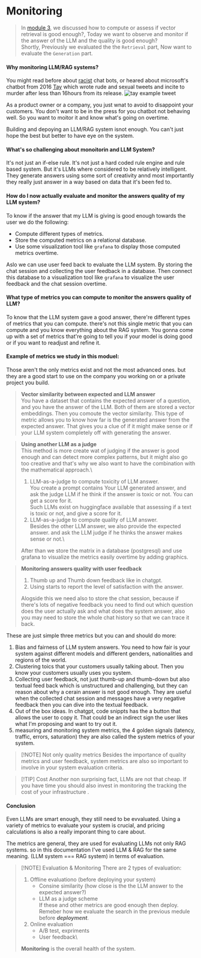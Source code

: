 # Monitoring

> In [module 3](https://github.com/DataTalksClub/llm-zoomcamp/tree/main/03-vector-search), we discussed how to compute or assess if vector retrieval is good enough?, Today we want to observe and monitor if the answer of the LLM and the quality is good enough?\
Shortly, Previously we evaluated the the `Retrieval` part, Now want to evaluate the `Generation` part.

#### Why monitoring LLM/RAG systems?
You might read before about [racist](https://www.scientificamerican.com/article/even-chatgpt-says-chatgpt-is-racially-biased/) chat bots, or heared about microsoft's chatbot from 2016 [Tay](https://en.wikipedia.org/wiki/Tay_(chatbot)#Second_release_and_shutdown) which wrote rude and sexual tweets and incite to murder after less than 16hours from its release.
![tay example tweet](https://media.shellypalmer.com/wp-content/images/2016/03/taytweet-censored-800x393.jpg)

As a product owner or a company, you just wnat to avoid to disappoint your customers. You don't want to be in the press for you chatbot not behaving well. So you want to moitor it and know what's going on overtime.

Building and depoying an LLM/RAG system isnot enough. You can't just hope the best but better to have eye on the system.

#### What's so challenging about monoitorin and LLM System?
It's not just an if-else rule. It's not just a hard coded rule engine and rule based system. But it's LLMs where considered to be relatively intelligent. They generate answers using some sort of creativity annd most importantly they really just answer in a way based on data that it's been fed to. 

#### How do I now actually evaluate and monitor the answers quality of my LLM system? 
To know if the answer that my LLM is giving is good enough towards the user we do the following: 
- Compute different types of metrics.
- Store the computed metrics on a relational database.
- Use some visualization tool like `grafana` to display those computed metrics overtime.

Aslo we can use user feed back to evaluate the LLM system. By storing the chat session and collecting the user feedback in a database. Then connect this database to a visualization tool like `grafana` to visualize the user feedback and the chat session overtime.

#### What type of metrics you can compute to monitor the answers quality of LLM?
To know that the LLM system gave a good answer, there're different types of metrics that you can compute. there's not this single metric that you can compute and you know everything about the RAG system. You gonna come up with a set of metrics that're going  to tell you if your model is doing good or if you want to readjust and refine it.

#### Example of metrics we study in this moduel:
Those aren't the only metrics exist and not the most advanced ones. but they are a  good start to use on the company you working on or a private project you build.

> **Vector similarity between expected and LLM answer** \
> You have a dataset that contains the expected answer of a question, and you have the answer of the LLM. Both of them are stored a vector embeddings. Then you comoute the vector similarity. This type of metric allows you to know how far is the generated answer from the expected answer. That gives you a clue of if it might make sense or if your LLM system completely off with generating the answer.

> **Using another LLM as a judge** \
> This method is more create wat of judging if the answer is good enough and can detect more complex patterns, but it might also go too creative and that's why we also want to have the combination with the mathematical approach.\
> 1. LLM-as-a-judge to compute toxicity of LLM answer.\
> You create a prompt contains Your LLM generated answer, and ask the judge LLM if he think if the answer is toxic or not. You can get a score for it.\
> Such LLMs exist on huggingface available that assessing if a text is toxic or not, and give a score for it.
> 2. LLM-as-a-judge to compute quality of LLM answer.\
> Besides the other LLM answer, we also provide the expected answer. and ask the LLM judge if he thinks the answer makes sense or not.\
> 
> After than we store the matrix in a database (postgresql) and use grafana to visualize the metrics easily overtime by adding graphics.

> **Monitoring answers quality with user feedback**
> 1. Thumb up and Thumb down feedback like in chatgpt.
> 2. Using starts to report the level of satisfaction with the answer.
> 
> Alogside this we need also to store the chat session, because if there's lots of negative feedback you need to find out which question does the user actually ask and what does the system answer, also you may need to store the whole chat history so that we can trace it back.

These are just simple three metrics but you can and should do more:
1. Bias and fairness of LLM system answers. You need to how fair is your system against different models and different genders, nationalities and regions of the world.
2. Clustering toics that your customers usually talking about. Then you know your customers usually uses you system.
3. Collecting user feedback, not just thumb-up and thumb-down but also textual feed back which is unstructured and challenging, but they can reason about why a cerain answer is not good enough. They are useful when the collected chat session and messages have a very negative feedback then you can dive into the textual feedback.
4. Out of the box ideas. In chatgpt, code snippts has the a button that allows the user to copy it. That could be an indirect sign the user likes what I'm proposing and  want to try out it.
5. measuring and monitoring system metrics, the 4 golden signals (latency, traffic, errors, saturation) they are also called the system metrics of your system.

> [!NOTE] Not only quality metrics
> Besides the importance of quality metrics and user feedback, system metrics are also so important to involve in your system evaluation criteria.

> [!TIP] Cost
> Another non surprising fact, LLMs are not that cheap. If you have time you should also invest in monitoring the tracking the cost of your infrastructure .

#### Conclusion

Even LLMs are smart enough, they still need to be evvaluated. Using a variety of metrics to evaluate your system is crucial, and pricing calculations is also a really imporant thing to care about.

The metrics are general, they are used for evaluating LLMs not only RAG systems. so in this documentation I've used LLM & RAG for the same meaning. (LLM system === RAG system) in terms of evaluation.

> [!NOTE] Evaluation & Monitoring
> There are 2 types of evaluation:
> 1. Offline evaluationo (before deploying your system)
>    - Consine similarity (how close is the the LLM answer to the expected answer?)
>    - LLM as a judge scheme\
>     If these and other metrics are good enough then deploy. Remeber how we evaluate the search in the previous medule before ***deployment***.
> 2. Online evaluation
>    - A/B test, expriments
>    - User feedback\
> 
> **Monitoring** is the overall health of the system.